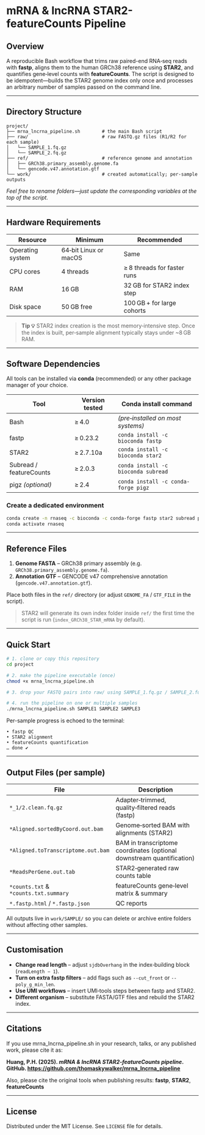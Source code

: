 # mRNA & lncRNA STAR2-featureCounts Pipeline

## Overview
A reproducible Bash workflow that trims raw paired-end RNA‑seq reads with **fastp**, aligns them to the human GRCh38 reference using **STAR2**, and quantifies gene‑level counts with **featureCounts**. The script is designed to be idempotent—builds the STAR2 genome index only once and processes an arbitrary number of samples passed on the command line.

---

## Directory Structure
```text
project/
├── mrna_lncrna_pipeline.sh        # the main Bash script
├── raw/                           # raw FASTQ.gz files (R1/R2 for each sample)
│   └── SAMPLE_1.fq.gz
│   └── SAMPLE_2.fq.gz
├── ref/                           # reference genome and annotation
│   ├── GRCh38.primary_assembly.genome.fa
│   └── gencode.v47.annotation.gtf
└── work/                          # created automatically; per-sample outputs
```
*Feel free to rename folders—just update the corresponding variables at the top of the script.*

---

## Hardware Requirements
| Resource | Minimum | Recommended |
|----------|---------|-------------|
| Operating system | 64‑bit Linux or macOS | Same |
| CPU cores        | 4 threads     | ≥ 8 threads for faster runs |
| RAM              | 16 GB         | 32 GB for STAR2 index step |
| Disk space       | 50 GB free    | 100 GB + for large cohorts |

> **Tip 💡** STAR2 index creation is the most memory‑intensive step. Once the index is built, per‑sample alignment typically stays under ~8 GB RAM.

---

## Software Dependencies
All tools can be installed via **conda** (recommended) or any other package manager of your choice.

| Tool | Version tested | Conda install command |
|------|---------------|-----------------------|
| Bash | ≥ 4.0 | *(pre‑installed on most systems)* |
| fastp | ≥ 0.23.2 | `conda install -c bioconda fastp` |
| STAR2 | ≥ 2.7.10a | `conda install -c bioconda star2` |
| Subread / featureCounts | ≥ 2.0.3 | `conda install -c bioconda subread` |
| pigz *(optional)* | ≥ 2.4 | `conda install -c conda-forge pigz` |

### Create a dedicated environment
```bash
conda create -n rnaseq -c bioconda -c conda-forge fastp star2 subread pigz
conda activate rnaseq
```

---

## Reference Files
1. **Genome FASTA** – GRCh38 primary assembly (e.g. `GRCh38.primary_assembly.genome.fa`).  
2. **Annotation GTF** – GENCODE v47 comprehensive annotation (`gencode.v47.annotation.gtf`).

Place both files in the `ref/` directory (or adjust `GENOME_FA` / `GTF_FILE` in the script).

> STAR2 will generate its own index folder inside `ref/` the first time the script is run (`index_GRCh38_STAR_mRNA` by default).

---

## Quick Start
```bash
# 1. clone or copy this repository
cd project

# 2. make the pipeline executable (once)
chmod +x mrna_lncrna_pipeline.sh

# 3. drop your FASTQ pairs into raw/ using SAMPLE_1.fq.gz / SAMPLE_2.fq.gz naming

# 4. run the pipeline on one or multiple samples
./mrna_lncrna_pipeline.sh SAMPLE1 SAMPLE2 SAMPLE3
```
Per-sample progress is echoed to the terminal:
```text
• fastp QC
• STAR2 alignment
• featureCounts quantification
… done ✔
```

---

## Output Files (per sample)
| File | Description |
|------|-------------|
| `*_1/2.clean.fq.gz` | Adapter‑trimmed, quality‑filtered reads (fastp) |
| `*Aligned.sortedByCoord.out.bam` | Genome‑sorted BAM with alignments (STAR2) |
| `*Aligned.toTranscriptome.out.bam` | BAM in transcriptome coordinates (optional downstream quantification) |
| `*ReadsPerGene.out.tab` | STAR2‑generated raw counts table |
| `*counts.txt` & `*counts.txt.summary` | featureCounts gene‑level matrix & summary |
| `*.fastp.html` / `*.fastp.json` | QC reports |

All outputs live in `work/SAMPLE/` so you can delete or archive entire folders without affecting other samples.

---

## Customisation
* **Change read length** – adjust `sjdbOverhang` in the index‑building block (`readLength − 1`).
* **Turn on extra fastp filters** – add flags such as `--cut_front` or `--poly_g_min_len`.
* **Use UMI workflows** – insert UMI‑tools steps between fastp and STAR2.
* **Different organism** – substitute FASTA/GTF files and rebuild the STAR2 index.

---

## Citations
If you use mrna_lncrna_pipeline.sh in your research, talks, or any published work, please cite it as:

**Huang, P.H. (2025). *mRNA & lncRNA STAR2‑featureCounts pipeline*. GitHub. https://github.com/thomaskywalker/mrna_lncrna_pipeline**

Also, please cite the original tools when publishing results: **fastp**, **STAR2**, **featureCounts**

---

## License
Distributed under the MIT License. See `LICENSE` file for details.

